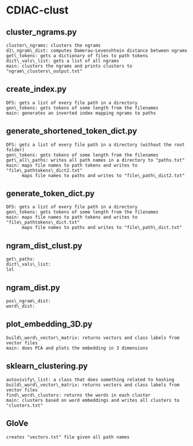 # CDIAC-clust

## cluster\_ngrams.py
    cluster\_ngrams: clusters the ngrams
    d1\_ngram\_dist: computes Damerau-Levenshtein distance between ngrams
    get\_tokens: gets a dictionary of files to path tokens
    dict\_vals\_list: gets a list of all ngrams
    main: clusters the ngrams and prints clusters to "ngram\_clusters\_output.txt"

## create\_index.py
    DFS: gets a list of every file path in a directory
    gen\_tokens: gets tokens of some length from the filenames
    main: generates an inverted index mapping ngrams to paths

## generate\_shortened\_token\_dict.py
    DFS: gets a list of every file path in a directory (without the root folder)
    gen\_tokens: gets tokens of some length from the filenames
    get\_all\_paths: writes all path names in a directory to "paths.txt"
    main: maps file names to path tokens and writes to "file\_pathtokens\_dict2.txt"
          maps file names to paths and writes to "file\_path\_dict2.txt"
    
## generate\_token\_dict.py
    DFS: gets a list of every file path in a directory
    gen\_tokens: gets tokens of some length from the filenames
    main: maps file names to path tokens and writes to "file\_pathtokens\_dict.txt"
          maps file names to paths and writes to "file\_path\_dict.txt"

## ngram\_dist\_clust.py
    get\_paths:
    dict\_vals\_list:
    lol

## ngram\_dist.py
    pos\_ngram\_dist:
    word\_dist:

## plot\_embedding\_3D.py
    build\_word\_vector\_matrix: returns vectors and class labels from vector files
    main: does PCA and plots the embedding in 3 dimensions

## sklearn\_clustering.py
    autovivify\_list: a class that does something related to hashing
    build\_word\_vector\_matrix: returns vectors and class labels from vector files
    find\_word\_clusters: returns the words in each cluster
    main: clusters based on word embeddings and writes all clusters to "clusters.txt"

## GloVe
    creates "vectors.txt" file given all path names


